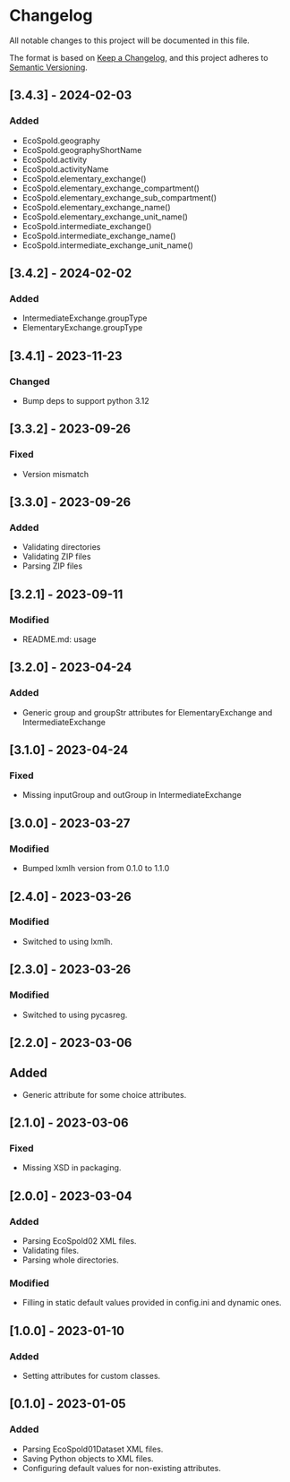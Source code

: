 # Changelog

All notable changes to this project will be documented in this file.

The format is based on [Keep a Changelog](https://keepachangelog.com/en/1.0.0/),
and this project adheres to [Semantic Versioning](https://semver.org/spec/v2.0.0.html).

## [3.4.3] - 2024-02-03

### Added

- EcoSpold.geography
- EcoSpold.geographyShortName
- EcoSpold.activity
- EcoSpold.activityName
- EcoSpold.elementary_exchange()
- EcoSpold.elementary_exchange_compartment()
- EcoSpold.elementary_exchange_sub_compartment()
- EcoSpold.elementary_exchange_name()
- EcoSpold.elementary_exchange_unit_name()
- EcoSpold.intermediate_exchange()
- EcoSpold.intermediate_exchange_name()
- EcoSpold.intermediate_exchange_unit_name()

## [3.4.2] - 2024-02-02

### Added

- IntermediateExchange.groupType
- ElementaryExchange.groupType

## [3.4.1] - 2023-11-23

### Changed

- Bump deps to support python 3.12

## [3.3.2] - 2023-09-26

### Fixed
- Version mismatch

## [3.3.0] - 2023-09-26

### Added
- Validating directories
- Validating ZIP files
- Parsing ZIP files

## [3.2.1] - 2023-09-11

### Modified
- README.md: usage

## [3.2.0] - 2023-04-24

### Added
- Generic group and groupStr attributes for ElementaryExchange and IntermediateExchange

## [3.1.0] - 2023-04-24

### Fixed
- Missing inputGroup and outGroup in IntermediateExchange

## [3.0.0] - 2023-03-27

### Modified
- Bumped lxmlh version from 0.1.0 to 1.1.0

## [2.4.0] - 2023-03-26

### Modified
- Switched to using lxmlh.

## [2.3.0] - 2023-03-26

### Modified
- Switched to using pycasreg.

## [2.2.0] - 2023-03-06

## Added
- Generic attribute for some choice attributes.

## [2.1.0] - 2023-03-06

### Fixed
- Missing XSD in packaging.

## [2.0.0] - 2023-03-04

### Added
- Parsing EcoSpold02 XML files.
- Validating files.
- Parsing whole directories.

### Modified
- Filling in static default values provided in config.ini and dynamic ones.

## [1.0.0] - 2023-01-10

### Added
- Setting attributes for custom classes.

## [0.1.0] - 2023-01-05

### Added
- Parsing EcoSpold01Dataset XML files.
- Saving Python objects to XML files.
- Configuring default values for non-existing attributes.
